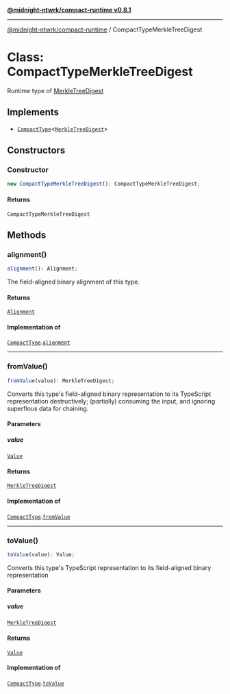 [**@midnight-ntwrk/compact-runtime v0.8.1**](../README.md)

***

[@midnight-ntwrk/compact-runtime](../globals.md) / CompactTypeMerkleTreeDigest

# Class: CompactTypeMerkleTreeDigest

Runtime type of [MerkleTreeDigest](../interfaces/MerkleTreeDigest.md)

## Implements

- [`CompactType`](../interfaces/CompactType.md)\<[`MerkleTreeDigest`](../interfaces/MerkleTreeDigest.md)\>

## Constructors

### Constructor

```ts
new CompactTypeMerkleTreeDigest(): CompactTypeMerkleTreeDigest;
```

#### Returns

`CompactTypeMerkleTreeDigest`

## Methods

### alignment()

```ts
alignment(): Alignment;
```

The field-aligned binary alignment of this type.

#### Returns

[`Alignment`](../type-aliases/Alignment.md)

#### Implementation of

[`CompactType`](../interfaces/CompactType.md).[`alignment`](../interfaces/CompactType.md#alignment)

***

### fromValue()

```ts
fromValue(value): MerkleTreeDigest;
```

Converts this type's field-aligned binary representation to its TypeScript
representation destructively; (partially) consuming the input, and
ignoring superflous data for chaining.

#### Parameters

##### value

[`Value`](../type-aliases/Value.md)

#### Returns

[`MerkleTreeDigest`](../interfaces/MerkleTreeDigest.md)

#### Implementation of

[`CompactType`](../interfaces/CompactType.md).[`fromValue`](../interfaces/CompactType.md#fromvalue)

***

### toValue()

```ts
toValue(value): Value;
```

Converts this type's TypeScript representation to its field-aligned binary
representation

#### Parameters

##### value

[`MerkleTreeDigest`](../interfaces/MerkleTreeDigest.md)

#### Returns

[`Value`](../type-aliases/Value.md)

#### Implementation of

[`CompactType`](../interfaces/CompactType.md).[`toValue`](../interfaces/CompactType.md#tovalue)
